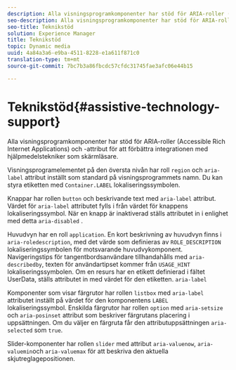 ```yaml
---
description: Alla visningsprogramkomponenter har stöd för ARIA-roller (Accessible Rich Internet Applications) och -attribut för att förbättra integrationen med hjälpmedelstekniker som skärmläsare.
seo-description: Alla visningsprogramkomponenter har stöd för ARIA-roller (Accessible Rich Internet Applications) och -attribut för att förbättra integrationen med hjälpmedelstekniker som skärmläsare.
seo-title: Teknikstöd
solution: Experience Manager
title: Teknikstöd
topic: Dynamic media
uuid: 4a84a3a6-e9ba-4511-8228-e1a611f871c0
translation-type: tm+mt
source-git-commit: 7bc7b3a86fbcdc57cfdc31745fae3afc06e44b15

---
```



# Teknikstöd{#assistive-technology-support}

Alla visningsprogramkomponenter har stöd för ARIA-roller (Accessible Rich Internet Applications) och -attribut för att förbättra integrationen med hjälpmedelstekniker som skärmläsare.

Visningsprogramelementet på den översta nivån har roll `region` och `aria-label` attribut inställt som standard på visningsprogrammets namn. Du kan styra etiketten med `Container.LABEL` lokaliseringssymbolen.

Knappar har rollen `button` och beskrivande text med `aria-label` attribut. Värdet för `aria-label` attributet fylls i från värdet för knappens lokaliseringssymbol. När en knapp är inaktiverad ställs attributet in i enlighet med detta `aria-disabled` .

Huvudvyn har en roll `application`. En kort beskrivning av huvudvyn finns i `aria-roledescription`, med det värde som definieras av `ROLE_DESCRIPTION` lokaliseringssymbolen för motsvarande huvudvykomponent. Navigeringstips för tangentbordsanvändare tillhandahålls med `aria-describedby`, texten för användartipset kommer från `USAGE_HINT` lokaliseringssymbolen. Om en resurs har en etikett definierad i fältet UserData, ställs attributet in med värdet för den etiketten. `aria-label`

Komponenter som visar färgrutor har rollen `listbox` med `aria-label` attributet inställt på värdet för den komponentens `LABEL` lokaliseringssymbol. Enskilda färgrutor har rollen `option` med `aria-setsize` och `aria-posinset` attribut som beskriver färgrutans placering i uppsättningen. Om du väljer en färgruta får den attributuppsättningen `aria-selected` som `true`.

Slider-komponenter har rollen `slider` med attribut `aria-valuenow`, `aria-valuemin`och `aria-valuemax` för att beskriva den aktuella skjutreglagepositionen.
